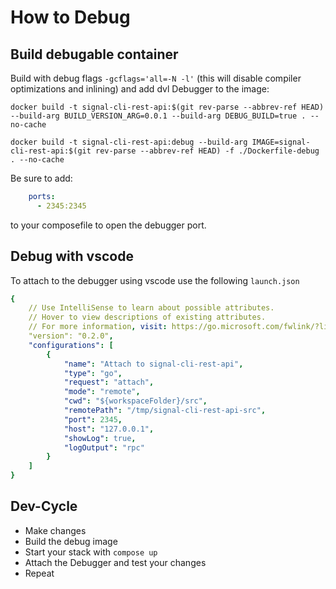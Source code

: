 # How to Debug

## Build debugable container

Build with debug flags `-gcflags='all=-N -l'` (this will disable compiler optimizations and inlining) and add dvl Debugger to the image:

```shell
docker build -t signal-cli-rest-api:$(git rev-parse --abbrev-ref HEAD) --build-arg BUILD_VERSION_ARG=0.0.1 --build-arg DEBUG_BUILD=true . --no-cache

docker build -t signal-cli-rest-api:debug --build-arg IMAGE=signal-cli-rest-api:$(git rev-parse --abbrev-ref HEAD) -f ./Dockerfile-debug . --no-cache
```

Be sure to add:
```yaml
    ports:
      - 2345:2345
```
to your composefile to open the debugger port. 


## Debug with vscode

To attach to the debugger using vscode use the following `launch.json`

```yaml
{
    // Use IntelliSense to learn about possible attributes.
    // Hover to view descriptions of existing attributes.
    // For more information, visit: https://go.microsoft.com/fwlink/?linkid=830387
    "version": "0.2.0",
    "configurations": [
        {
            "name": "Attach to signal-cli-rest-api",
            "type": "go",
            "request": "attach",
            "mode": "remote",
            "cwd": "${workspaceFolder}/src",
            "remotePath": "/tmp/signal-cli-rest-api-src",
            "port": 2345,
            "host": "127.0.0.1",
            "showLog": true,
            "logOutput": "rpc"
        }
    ]
}
```

## Dev-Cycle
- Make changes
- Build the debug image
- Start your stack with `compose up`
- Attach the Debugger and test your changes
- Repeat
